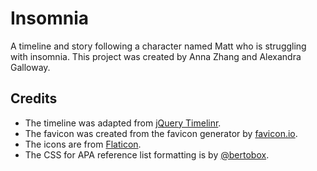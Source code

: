 # Insomnia

A timeline and story following a character named Matt who is struggling with insomnia. This project was created by Anna Zhang and Alexandra Galloway.

## Credits

- The timeline was adapted from [jQuery Timelinr](https://github.com/juanbrujo/jQuery-Timelinr).
- The favicon was created from the favicon generator by [favicon.io](https://favicon.io/).
- The icons are from [Flaticon](https://flaticon.com/).
- The CSS for APA reference list formatting is by [@bertobox](https://github.com/bertobox/CSS-for-APA-Style-references).
